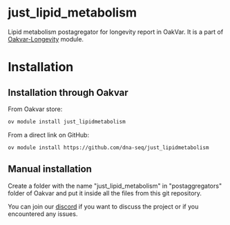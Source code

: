 # just_lipid_metabolism 

Lipid metabolism postagregator for longevity report in OakVar. It is a part of [Oakvar-Longevity](https://github.com/dna-seq/oakvar-longevity) module.


# Installation
## Installation through Oakvar

From Oakvar store:
```bash
ov module install just_lipidmetabolism
```
From a direct link on GitHub:
```bash
ov module install https://github.com/dna-seq/just_lipidmetabolism
```

## Manual installation

Create a folder with the name "just_lipid_metabolism" in "postaggregators" folder of Oakvar and put it inside all the files from this git repository.

You can join our [discord](https://discord.gg/5WU6aSANXy) if you want to discuss the project or if you encountered any issues.

